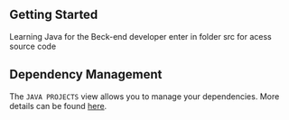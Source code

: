 ## Getting Started

Learning Java for the Beck-end developer enter in folder src for acess source code 

## Dependency Management

The `JAVA PROJECTS` view allows you to manage your dependencies. More details can be found [here](https://github.com/microsoft/vscode-java-dependency#manage-dependencies).
